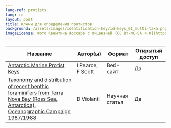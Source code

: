 ```yaml
---
lang-ref: protists
lang: ru
layout: post
title: Ключи для определения протистов
background: /assets/images/identification-key/id-keys_01_multi-taxa.png
imageLicense: Фото Квентина Жоссара с лицензией [CC BY-NC-SA 4.0](https://creativecommons.org/licenses/by-nc-sa/4.0/).
---
```




Название | Автор(ы) | Формат | Открытый доступ 
-- | -- | -- | -- |
[Antarctic Marine Protist Keys](https://taxonomic.aad.gov.au/index.html) | I Pearce, F Scott | Веб-сайт | Да | 
[Taxonomy  and distribution of recent benthic foraminifers from Terra Nova Bay (Ross Sea, Antarctica), Oceanographic Campaign 1987/1988](https://www.researchgate.net/publication/236593815_Taxonomy_and_distribution_of_recent_benthic_foraminifers_from_Terra_Nova_Bay_Ross_Sea_Antarctica_Oceanographic_Campaign_19871988) | D Violanti | Научная статья | Да | 
